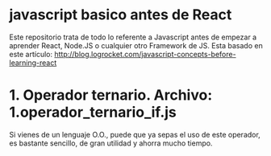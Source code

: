 # javascript basico antes de React
Este repositorio trata de todo lo referente a Javascript antes de empezar a aprender React, Node.JS o cualquier otro Framework de JS.
Esta basado en este artículo: http://blog.logrocket.com/javascript-concepts-before-learning-react

# 1. Operador ternario. Archivo: 1.operador_ternario_if.js
Si vienes de un lenguaje O.O., puede que ya sepas el uso de este operador, es bastante sencillo, de gran utilidad y ahorra mucho tiempo.

